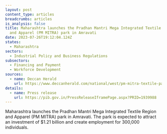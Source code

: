 ```yaml
---
layout: post
content_type: articles
breadcrumbs: articles
is_analysis: false
title: Maharashtra launches the Pradhan Mantri Mega Integrated Textile Region
  and Apparel (PM MITRA) park in Amravati
date: 2023-07-26T19:12:04.124Z
states:
  - Maharashtra
sectors:
  - Industrial Policy and Business Regulations
subsectors:
  - Financing and Payment
  - Workforce Development
sources:
  - name: Deccan Herald
    url: https://www.deccanherald.com/national/west/pm-mitra-textile-park-launched-in-maharashtras-amravati-1237576.html
details:
  - name: Press release
    url: https://pib.gov.in/PressReleaseIframePage.aspx?PRID=1939988
---
```

Maharashtra launches the Pradhan Mantri Mega Integrated Textile Region and Apparel (PM MITRA) park in Amravati. The park is expected to attract an investment of $1.21 billion and create employment for 300,000 individuals.